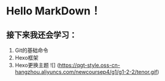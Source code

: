 # Hello MarkDown！
## 接下来我还会学习：
1. Git的基础命令
2. Hexo框架
3. Hexo更换主题
![] (https://qgt-style.oss-cn-hangzhou.aliyuncs.com/newcoursep4/g1/g1-2-2/tenor.gif)
